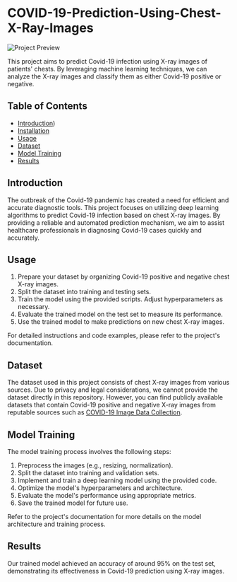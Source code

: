 # COVID-19-Prediction-Using-Chest-X-Ray-Images

![Project Preview](https://medicaldialogues.in/h-upload/2023/03/09/204246-chest-x-rays.webp)

This project aims to predict Covid-19 infection using X-ray images of patients' chests. By leveraging machine learning techniques, we can analyze the X-ray images and classify them as either Covid-19 positive or negative.

## Table of Contents
- [Introduction](https://github.com/SarthakChawathe/COVID-19-Prediction-Using-Chest-X-Ray-Images/tree/main#introduction))
- [Installation](https://github.com/SarthakChawathe/COVID-19-Prediction-Using-Chest-X-Ray-Images/tree/main#introduction)
- [Usage](https://github.com/SarthakChawathe/COVID-19-Prediction-Using-Chest-X-Ray-Images/tree/main#introduction)
- [Dataset](https://github.com/SarthakChawathe/COVID-19-Prediction-Using-Chest-X-Ray-Images/tree/main#introduction)
- [Model Training](https://github.com/SarthakChawathe/COVID-19-Prediction-Using-Chest-X-Ray-Images/tree/main#introduction)
- [Results](https://github.com/SarthakChawathe/COVID-19-Prediction-Using-Chest-X-Ray-Images/tree/main#results)


## Introduction
The outbreak of the Covid-19 pandemic has created a need for efficient and accurate diagnostic tools. This project focuses on utilizing deep learning algorithms to predict Covid-19 infection based on chest X-ray images. By providing a reliable and automated prediction mechanism, we aim to assist healthcare professionals in diagnosing Covid-19 cases quickly and accurately.


## Usage
1. Prepare your dataset by organizing Covid-19 positive and negative chest X-ray images.
2. Split the dataset into training and testing sets.
3. Train the model using the provided scripts. Adjust hyperparameters as necessary.
4. Evaluate the trained model on the test set to measure its performance.
5. Use the trained model to make predictions on new chest X-ray images.

For detailed instructions and code examples, please refer to the project's documentation.

## Dataset
The dataset used in this project consists of chest X-ray images from various sources. Due to privacy and legal considerations, we cannot provide the dataset directly in this repository. However, you can find publicly available datasets that contain Covid-19 positive and negative X-ray images from reputable sources such as [COVID-19 Image Data Collection](https://github.com/RishitToteja/Chext-X-ray-Images-Data-Set/tree/main/DataSet/Data).

## Model Training
The model training process involves the following steps:
1. Preprocess the images (e.g., resizing, normalization).
2. Split the dataset into training and validation sets.
3. Implement and train a deep learning model using the provided code.
4. Optimize the model's hyperparameters and architecture.
5. Evaluate the model's performance using appropriate metrics.
6. Save the trained model for future use.

Refer to the project's documentation for more details on the model architecture and training process.

## Results
Our trained model achieved an accuracy of around 95% on the test set, demonstrating its effectiveness in Covid-19 prediction using X-ray images. 

